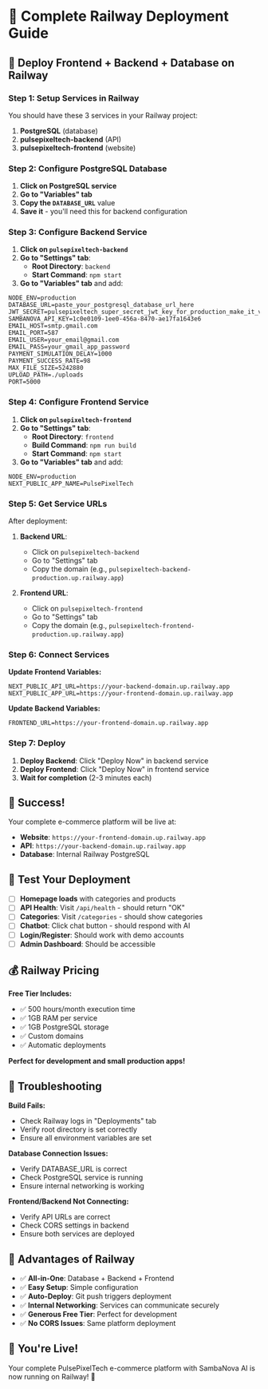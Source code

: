 # 🚂 Complete Railway Deployment Guide

## 🎯 Deploy Frontend + Backend + Database on Railway

### Step 1: Setup Services in Railway

You should have these 3 services in your Railway project:
1. **PostgreSQL** (database)
2. **pulsepixeltech-backend** (API)
3. **pulsepixeltech-frontend** (website)

### Step 2: Configure PostgreSQL Database

1. **Click on PostgreSQL service**
2. **Go to "Variables" tab**
3. **Copy the `DATABASE_URL`** value
4. **Save it** - you'll need this for backend configuration

### Step 3: Configure Backend Service

1. **Click on `pulsepixeltech-backend`**
2. **Go to "Settings" tab**:
   - **Root Directory**: `backend`
   - **Start Command**: `npm start`
3. **Go to "Variables" tab** and add:

```
NODE_ENV=production
DATABASE_URL=paste_your_postgresql_database_url_here
JWT_SECRET=pulsepixeltech_super_secret_jwt_key_for_production_make_it_very_long_and_secure_2024
SAMBANOVA_API_KEY=1c0e0109-1ee0-456a-8470-ae17fa1643e6
EMAIL_HOST=smtp.gmail.com
EMAIL_PORT=587
EMAIL_USER=your_email@gmail.com
EMAIL_PASS=your_gmail_app_password
PAYMENT_SIMULATION_DELAY=1000
PAYMENT_SUCCESS_RATE=98
MAX_FILE_SIZE=5242880
UPLOAD_PATH=./uploads
PORT=5000
```

### Step 4: Configure Frontend Service

1. **Click on `pulsepixeltech-frontend`**
2. **Go to "Settings" tab**:
   - **Root Directory**: `frontend`
   - **Build Command**: `npm run build`
   - **Start Command**: `npm start`
3. **Go to "Variables" tab** and add:

```
NODE_ENV=production
NEXT_PUBLIC_APP_NAME=PulsePixelTech
```

### Step 5: Get Service URLs

After deployment:

1. **Backend URL**:
   - Click on `pulsepixeltech-backend`
   - Go to "Settings" tab
   - Copy the domain (e.g., `pulsepixeltech-backend-production.up.railway.app`)

2. **Frontend URL**:
   - Click on `pulsepixeltech-frontend`
   - Go to "Settings" tab
   - Copy the domain (e.g., `pulsepixeltech-frontend-production.up.railway.app`)

### Step 6: Connect Services

**Update Frontend Variables:**
```
NEXT_PUBLIC_API_URL=https://your-backend-domain.up.railway.app
NEXT_PUBLIC_APP_URL=https://your-frontend-domain.up.railway.app
```

**Update Backend Variables:**
```
FRONTEND_URL=https://your-frontend-domain.up.railway.app
```

### Step 7: Deploy

1. **Deploy Backend**: Click "Deploy Now" in backend service
2. **Deploy Frontend**: Click "Deploy Now" in frontend service
3. **Wait for completion** (2-3 minutes each)

## 🎉 Success!

Your complete e-commerce platform will be live at:
- **Website**: `https://your-frontend-domain.up.railway.app`
- **API**: `https://your-backend-domain.up.railway.app`
- **Database**: Internal Railway PostgreSQL

## 🧪 Test Your Deployment

- [ ] **Homepage loads** with categories and products
- [ ] **API Health**: Visit `/api/health` - should return "OK"
- [ ] **Categories**: Visit `/categories` - should show categories
- [ ] **Chatbot**: Click chat button - should respond with AI
- [ ] **Login/Register**: Should work with demo accounts
- [ ] **Admin Dashboard**: Should be accessible

## 💰 Railway Pricing

**Free Tier Includes:**
- ✅ 500 hours/month execution time
- ✅ 1GB RAM per service
- ✅ 1GB PostgreSQL storage
- ✅ Custom domains
- ✅ Automatic deployments

**Perfect for development and small production apps!**

## 🔧 Troubleshooting

**Build Fails:**
- Check Railway logs in "Deployments" tab
- Verify root directory is set correctly
- Ensure all environment variables are set

**Database Connection Issues:**
- Verify DATABASE_URL is correct
- Check PostgreSQL service is running
- Ensure internal networking is working

**Frontend/Backend Not Connecting:**
- Verify API URLs are correct
- Check CORS settings in backend
- Ensure both services are deployed

## 🚀 Advantages of Railway

- ✅ **All-in-One**: Database + Backend + Frontend
- ✅ **Easy Setup**: Simple configuration
- ✅ **Auto-Deploy**: Git push triggers deployment
- ✅ **Internal Networking**: Services can communicate securely
- ✅ **Generous Free Tier**: Perfect for development
- ✅ **No CORS Issues**: Same platform deployment

## 🎊 You're Live!

Your complete PulsePixelTech e-commerce platform with SambaNova AI is now running on Railway! 🚂